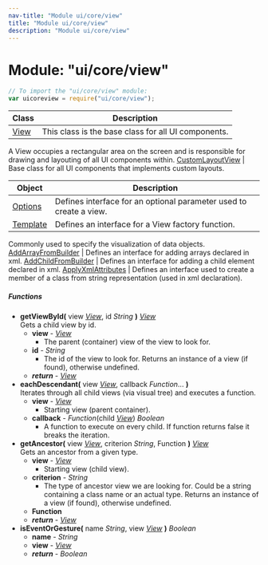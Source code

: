 ```yaml
---
nav-title: "Module ui/core/view"
title: "Module ui/core/view"
description: "Module ui/core/view"
---
```

# Module: "ui/core/view"

``` JavaScript
// To import the "ui/core/view" module:
var uicoreview = require("ui/core/view");
```

Class | Description
------|------------
[View](../../../ui/core/view/View.md) | This class is the base class for all UI components. 
A View occupies a rectangular area on the screen and is responsible for drawing and layouting of all UI components within. 
[CustomLayoutView](../../../ui/core/view/CustomLayoutView.md) | Base class for all UI components that implements custom layouts. 

Object | Description
------|------------
[Options](../../../ui/core/view/Options.md) | Defines interface for an optional parameter used to create a view.
[Template](../../../ui/core/view/Template.md) | Defines an interface for a View factory function.
Commonly used to specify the visualization of data objects.
[AddArrayFromBuilder](../../../ui/core/view/AddArrayFromBuilder.md) | Defines an interface for adding arrays declared in xml.
[AddChildFromBuilder](../../../ui/core/view/AddChildFromBuilder.md) | Defines an interface for adding a child element declared in xml.
[ApplyXmlAttributes](../../../ui/core/view/ApplyXmlAttributes.md) | Defines an interface used to create a member of a class from string representation (used in xml declaration).

##### Functions
 - **getViewById(** view [_View_](../../../ui/core/view/View.md), id _String_ **)** [_View_](../../../ui/core/view/View.md)  
     Gets a child view by id.
   - **view** - [_View_](../../../ui/core/view/View.md)  
     - The parent (container) view of the view to look for.
   - **id** - _String_  
     - The id of the view to look for.
Returns an instance of a view (if found), otherwise undefined.
   - _**return**_ - [_View_](../../../ui/core/view/View.md)
 - **eachDescendant(** view [_View_](../../../ui/core/view/View.md), callback _Function_... **)**  
     Iterates through all child views (via visual tree) and executes a function.
   - **view** - [_View_](../../../ui/core/view/View.md)  
     - Starting view (parent container).
   - **callback** - _Function_(child [_View_](../../../ui/core/view/View.md)) _Boolean_  
     - A function to execute on every child. If function returns false it breaks the iteration.
 - **getAncestor(** view [_View_](../../../ui/core/view/View.md), criterion _String_, Function **)** [_View_](../../../ui/core/view/View.md)  
     Gets an ancestor from a given type.
   - **view** - [_View_](../../../ui/core/view/View.md)  
     - Starting view (child view).
   - **criterion** - _String_  
     - The type of ancestor view we are looking for. Could be a string containing a class name or an actual type.
Returns an instance of a view (if found), otherwise undefined.
   - **Function**
   - _**return**_ - [_View_](../../../ui/core/view/View.md)
 - **isEventOrGesture(** name _String_, view [_View_](../../../ui/core/view/View.md) **)** _Boolean_
   - **name** - _String_
   - **view** - [_View_](../../../ui/core/view/View.md)
   - _**return**_ - _Boolean_